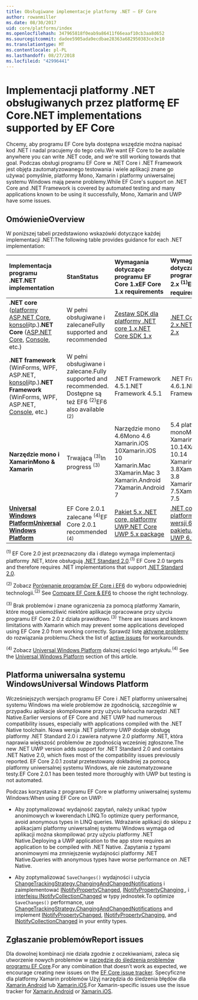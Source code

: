 ```yaml
---
title: Obsługiwane implementacje platformy .NET — EF Core
author: rowanmiller
ms.date: 08/30/2017
uid: core/platforms/index
ms.openlocfilehash: 347965818f0eab9a86411f66eaaf10cb3aa8d652
ms.sourcegitcommit: dadee5905ada9ecdbae28363a682950383ce3e10
ms.translationtype: MT
ms.contentlocale: pl-PL
ms.lasthandoff: 08/27/2018
ms.locfileid: "42996441"
---
```

# <a name="net-implementations-supported-by-ef-core"></a><span data-ttu-id="376ed-102">Implementacji platformy .NET obsługiwanych przez platformę EF Core</span><span class="sxs-lookup"><span data-stu-id="376ed-102">.NET implementations supported by EF Core</span></span>

<span data-ttu-id="376ed-103">Chcemy, aby programu EF Core była dostępna wszędzie można napisać kod .NET i nadal pracujemy do tego celu.</span><span class="sxs-lookup"><span data-stu-id="376ed-103">We want EF Core to be available anywhere you can write .NET code, and we're still working towards that goal.</span></span> <span data-ttu-id="376ed-104">Podczas obsługi programu EF Core w .NET Core i .NET Framework jest objęta zautomatyzowanego testowania i wiele aplikacji znane go używać pomyślnie, platformy Mono, Xamarin i platformy uniwersalnej systemu Windows mają pewne problemy.</span><span class="sxs-lookup"><span data-stu-id="376ed-104">While EF Core's support on .NET Core and .NET Framework is covered by automated testing and many applications known to be using it successfully, Mono, Xamarin and UWP have some issues.</span></span>

## <a name="overview"></a><span data-ttu-id="376ed-105">Omówienie</span><span class="sxs-lookup"><span data-stu-id="376ed-105">Overview</span></span>

<span data-ttu-id="376ed-106">W poniższej tabeli przedstawiono wskazówki dotyczące każdej implementacji .NET:</span><span class="sxs-lookup"><span data-stu-id="376ed-106">The following table provides guidance for each .NET implementation:</span></span>

| <span data-ttu-id="376ed-107">Implementacja programu .NET</span><span class="sxs-lookup"><span data-stu-id="376ed-107">.NET implementation</span></span>                                                                                                  | <span data-ttu-id="376ed-108">Stan</span><span class="sxs-lookup"><span data-stu-id="376ed-108">Status</span></span>                                                             | <span data-ttu-id="376ed-109">Wymagania dotyczące programu EF Core 1.x</span><span class="sxs-lookup"><span data-stu-id="376ed-109">EF Core 1.x requirements</span></span>                                                                                | <span data-ttu-id="376ed-110">Wymagania dotyczące programu EF Core 2.x <sup>(1)</sup></span><span class="sxs-lookup"><span data-stu-id="376ed-110">EF Core 2.x requirements <sup>(1)</sup></span></span>                                                                 |
|:---------------------------------------------------------------------------------------------------------------------|:-------------------------------------------------------------------|:--------------------------------------------------------------------------------------------------------|:--------------------------------------------------------------------------------------------------------|
| <span data-ttu-id="376ed-111">**.NET core** ([platformy ASP.NET Core](../get-started/aspnetcore/index.md), [konsoli](../get-started/netcore/index.md)itp.)</span><span class="sxs-lookup"><span data-stu-id="376ed-111">**.NET Core** ([ASP.NET Core](../get-started/aspnetcore/index.md), [Console](../get-started/netcore/index.md), etc.)</span></span> | <span data-ttu-id="376ed-112">W pełni obsługiwane i zalecane</span><span class="sxs-lookup"><span data-stu-id="376ed-112">Fully supported and recommended</span></span>                                    | [<span data-ttu-id="376ed-113">Zestaw SDK dla platformy .NET core 1.x</span><span class="sxs-lookup"><span data-stu-id="376ed-113">.NET Core SDK 1.x</span></span>](https://www.microsoft.com/net/core/)                                                | [<span data-ttu-id="376ed-114">.NET Core SDK 2.x</span><span class="sxs-lookup"><span data-stu-id="376ed-114">.NET Core SDK 2.x</span></span>](https://www.microsoft.com/net/core/)                                                |
| <span data-ttu-id="376ed-115">**.NET framework** (WinForms, WPF, ASP.NET, [konsoli](../get-started/full-dotnet/index.md)itp.)</span><span class="sxs-lookup"><span data-stu-id="376ed-115">**.NET Framework** (WinForms, WPF, ASP.NET, [Console](../get-started/full-dotnet/index.md), etc.)</span></span>                    | <span data-ttu-id="376ed-116">W pełni obsługiwane i zalecane.</span><span class="sxs-lookup"><span data-stu-id="376ed-116">Fully supported and recommended.</span></span> <span data-ttu-id="376ed-117">Dostępne są też EF6 <sup>(2)</sup></span><span class="sxs-lookup"><span data-stu-id="376ed-117">EF6 also available <sup>(2)</sup></span></span> | <span data-ttu-id="376ed-118">.NET Framework 4.5.1</span><span class="sxs-lookup"><span data-stu-id="376ed-118">.NET Framework 4.5.1</span></span>                                                                                    | <span data-ttu-id="376ed-119">.NET Framework 4.6.1</span><span class="sxs-lookup"><span data-stu-id="376ed-119">.NET Framework 4.6.1</span></span>                                                                                    |
| <span data-ttu-id="376ed-120">**Narzędzie mono i Xamarin**</span><span class="sxs-lookup"><span data-stu-id="376ed-120">**Mono & Xamarin**</span></span>                                                                                                   | <span data-ttu-id="376ed-121">Trwającą <sup>(3)</sup></span><span class="sxs-lookup"><span data-stu-id="376ed-121">In progress <sup>(3)</sup></span></span>                                         | <span data-ttu-id="376ed-122">Narzędzie mono 4.6</span><span class="sxs-lookup"><span data-stu-id="376ed-122">Mono 4.6</span></span> <br/> <span data-ttu-id="376ed-123">Xamarin.iOS 10</span><span class="sxs-lookup"><span data-stu-id="376ed-123">Xamarin.iOS 10</span></span> <br/> <span data-ttu-id="376ed-124">Xamarin.Mac 3</span><span class="sxs-lookup"><span data-stu-id="376ed-124">Xamarin.Mac 3</span></span> <br/> <span data-ttu-id="376ed-125">Xamarin.Android 7</span><span class="sxs-lookup"><span data-stu-id="376ed-125">Xamarin.Android 7</span></span>                               | <span data-ttu-id="376ed-126">5.4 platformy mono</span><span class="sxs-lookup"><span data-stu-id="376ed-126">Mono 5.4</span></span> <br/> <span data-ttu-id="376ed-127">Xamarin.iOS 10.14</span><span class="sxs-lookup"><span data-stu-id="376ed-127">Xamarin.iOS 10.14</span></span> <br/> <span data-ttu-id="376ed-128">Xamarin.Mac 3.8</span><span class="sxs-lookup"><span data-stu-id="376ed-128">Xamarin.Mac 3.8</span></span> <br/> <span data-ttu-id="376ed-129">Xamarin.Android 7.5</span><span class="sxs-lookup"><span data-stu-id="376ed-129">Xamarin.Android 7.5</span></span>                        |
| [<span data-ttu-id="376ed-130">**Universal Windows Platform**</span><span class="sxs-lookup"><span data-stu-id="376ed-130">**Universal Windows Platform**</span></span>](../get-started/uwp/index.md)                                                        | <span data-ttu-id="376ed-131">EF Core 2.0.1 zalecane <sup>(4)</sup></span><span class="sxs-lookup"><span data-stu-id="376ed-131">EF Core 2.0.1 recommended <sup>(4)</sup></span></span>                           | [<span data-ttu-id="376ed-132">Pakiet 5.x .NET core, platformy UWP</span><span class="sxs-lookup"><span data-stu-id="376ed-132">.NET Core UWP 5.x package</span></span>](https://www.nuget.org/packages/Microsoft.NETCore.UniversalWindowsPlatform/) | [<span data-ttu-id="376ed-133">.NET core, platformy UWP w wersji 6.x pakietu</span><span class="sxs-lookup"><span data-stu-id="376ed-133">.NET Core UWP 6.x package</span></span>](https://www.nuget.org/packages/Microsoft.NETCore.UniversalWindowsPlatform/) |

<span data-ttu-id="376ed-134"><sup>(1) </sup> EF Core 2.0 jest przeznaczony dla i dlatego wymaga implementacji platformy .NET, które obsługują [.NET Standard 2.0](https://docs.microsoft.com/dotnet/standard/net-standard).</span><span class="sxs-lookup"><span data-stu-id="376ed-134"><sup>(1)</sup> EF Core 2.0 targets and therefore requires .NET implementations that support [.NET Standard 2.0](https://docs.microsoft.com/dotnet/standard/net-standard).</span></span>

<span data-ttu-id="376ed-135"><sup>(2) </sup> Zobacz [Porównanie programów EF Core i EF6](../../efcore-and-ef6/index.md) do wyboru odpowiedniej technologii.</span><span class="sxs-lookup"><span data-stu-id="376ed-135"><sup>(2)</sup> See [Compare EF Core & EF6](../../efcore-and-ef6/index.md) to choose the right technology.</span></span>

<span data-ttu-id="376ed-136"><sup>(3) </sup> Brak problemów i znane ograniczenia za pomocą platformy Xamarin, które mogą uniemożliwić niektóre aplikacje opracowane przy użyciu programu EF Core 2.0 z działa prawidłowo.</span><span class="sxs-lookup"><span data-stu-id="376ed-136"><sup>(3)</sup> There are issues and known limitations with Xamarin which may prevent some applications developed using EF Core 2.0 from working correctly.</span></span> <span data-ttu-id="376ed-137">Sprawdź listę [aktywne problemy](https://github.com/aspnet/entityframeworkCore/issues?q=is%3Aopen+is%3Aissue+label%3Aarea-xamarin) do rozwiązania problemu.</span><span class="sxs-lookup"><span data-stu-id="376ed-137">Check the list of [active issues](https://github.com/aspnet/entityframeworkCore/issues?q=is%3Aopen+is%3Aissue+label%3Aarea-xamarin) for workarounds.</span></span>

<span data-ttu-id="376ed-138"><sup>(4) </sup> Zobacz [Universal Windows Platform](#universal-windows-platform) dalszej części tego artykułu.</span><span class="sxs-lookup"><span data-stu-id="376ed-138"><sup>(4)</sup> See the [Universal Windows Platform](#universal-windows-platform) section of this article.</span></span>

## <a name="universal-windows-platform"></a><span data-ttu-id="376ed-139">Platforma uniwersalna systemu Windows</span><span class="sxs-lookup"><span data-stu-id="376ed-139">Universal Windows Platform</span></span>

<span data-ttu-id="376ed-140">Wcześniejszych wersjach programu EF Core i .NET platformy uniwersalnej systemu Windows ma wiele problemów ze zgodnością, szczególnie w przypadku aplikacje skompilowane przy użyciu łańcucha narzędzi .NET Native.</span><span class="sxs-lookup"><span data-stu-id="376ed-140">Earlier versions of EF Core and .NET UWP had numerous compatibility issues, especially with applications compiled with the .NET Native toolchain.</span></span> <span data-ttu-id="376ed-141">Nowa wersja .NET platformy UWP dodaje obsługę platformy .NET Standard 2.0 i zawiera natywne 2.0 platformy .NET, która naprawia większość problemów ze zgodnością wcześniej zgłoszone.</span><span class="sxs-lookup"><span data-stu-id="376ed-141">The new .NET UWP version adds support for .NET Standard 2.0 and contains .NET Native 2.0, which fixes most of the compatibility issues previously reported.</span></span> <span data-ttu-id="376ed-142">EF Core 2.0.1 został przetestowany dokładniej za pomocą platformy uniwersalnej systemu Windows, ale nie zautomatyzowane testy.</span><span class="sxs-lookup"><span data-stu-id="376ed-142">EF Core 2.0.1 has been tested more thoroughly with UWP but testing is not automated.</span></span>

<span data-ttu-id="376ed-143">Podczas korzystania z programu EF Core w platformy uniwersalnej systemu Windows:</span><span class="sxs-lookup"><span data-stu-id="376ed-143">When using EF Core on UWP:</span></span>

* <span data-ttu-id="376ed-144">Aby zoptymalizować wydajność zapytań, należy unikać typów anonimowych w kwerendach LINQ.</span><span class="sxs-lookup"><span data-stu-id="376ed-144">To optimize query performance, avoid anonymous types in LINQ queries.</span></span> <span data-ttu-id="376ed-145">Wdrażanie aplikacji do sklepu z aplikacjami platformy uniwersalnej systemu Windows wymaga od aplikacji można skompilować przy użyciu platformy .NET Native.</span><span class="sxs-lookup"><span data-stu-id="376ed-145">Deploying a UWP application to the app store requires an application to be compiled with .NET Native.</span></span> <span data-ttu-id="376ed-146">Zapytania z typami anonimowymi ma zmniejszenie wydajności platformy .NET Native.</span><span class="sxs-lookup"><span data-stu-id="376ed-146">Queries with anonymous types have worse performance on .NET Native.</span></span>

* <span data-ttu-id="376ed-147">Aby zoptymalizować `SaveChanges()` wydajności i użycia [ChangeTrackingStrategy.ChangingAndChangedNotifications](/dotnet/api/microsoft.entityframeworkcore.changetrackingstrategy) i zaimplementować [INotifyPropertyChanged](https://msdn.microsoft.com/en-us/library/system.componentmodel.inotifypropertychanged.aspx), [INotifyPropertyChanging ](https://msdn.microsoft.com/en-us/library/system.componentmodel.inotifypropertychanging.aspx), i [interfejsu INotifyCollectionChanged](https://msdn.microsoft.com/en-us/library/system.collections.specialized.inotifycollectionchanged.aspx) w typy jednostek.</span><span class="sxs-lookup"><span data-stu-id="376ed-147">To optimize `SaveChanges()` performance, use [ChangeTrackingStrategy.ChangingAndChangedNotifications](/dotnet/api/microsoft.entityframeworkcore.changetrackingstrategy) and implement [INotifyPropertyChanged](https://msdn.microsoft.com/en-us/library/system.componentmodel.inotifypropertychanged.aspx), [INotifyPropertyChanging](https://msdn.microsoft.com/en-us/library/system.componentmodel.inotifypropertychanging.aspx), and [INotifyCollectionChanged](https://msdn.microsoft.com/en-us/library/system.collections.specialized.inotifycollectionchanged.aspx) in your entity types.</span></span>

## <a name="report-issues"></a><span data-ttu-id="376ed-148">Zgłaszanie problemów</span><span class="sxs-lookup"><span data-stu-id="376ed-148">Report issues</span></span>

<span data-ttu-id="376ed-149">Dla dowolnej kombinacji nie działa zgodnie z oczekiwaniami, zaleca się utworzenie nowych problemów w [narzędzie do śledzenia problemów programu EF Core](https://github.com/aspnet/entityframeworkcore/issues/new).</span><span class="sxs-lookup"><span data-stu-id="376ed-149">For any combination that doesn’t work as expected, we encourage creating new issues on the [EF Core issue tracker](https://github.com/aspnet/entityframeworkcore/issues/new).</span></span> <span data-ttu-id="376ed-150">Specyficzne dla platformy Xamarin problemów Użyj narzędzia do śledzenia błędów dla [Xamarin.Android](https://github.com/xamarin/xamarin-android/issues/new) lub [Xamarin.iOS](https://github.com/xamarin/xamarin-macios/issues/new).</span><span class="sxs-lookup"><span data-stu-id="376ed-150">For Xamarin-specific issues use the issue tracker for [Xamarin.Android](https://github.com/xamarin/xamarin-android/issues/new) or [Xamarin.iOS](https://github.com/xamarin/xamarin-macios/issues/new).</span></span>
